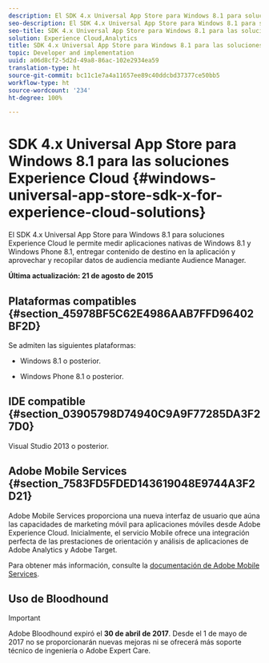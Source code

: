```yaml
---
description: El SDK 4.x Universal App Store para Windows 8.1 para soluciones Experience Cloud le permite medir aplicaciones nativas de Windows 8.1 y Windows Phone 8.1, entregar contenido de destino en la aplicación y aprovechar y recopilar datos de audiencia mediante Audience Manager.
seo-description: El SDK 4.x Universal App Store para Windows 8.1 para soluciones Experience Cloud le permite medir aplicaciones nativas de Windows 8.1 y Windows Phone 8.1, entregar contenido de destino en la aplicación y aprovechar y recopilar datos de audiencia mediante Audience Manager.
seo-title: SDK 4.x Universal App Store para Windows 8.1 para las soluciones Experience Cloud
solution: Experience Cloud,Analytics
title: SDK 4.x Universal App Store para Windows 8.1 para las soluciones Experience Cloud
topic: Developer and implementation
uuid: a06d8cf2-5d2d-49a8-86ac-102e2934ea59
translation-type: ht
source-git-commit: bc11c1e7a4a11657ee89c40ddcbd37377ce50bb5
workflow-type: ht
source-wordcount: '234'
ht-degree: 100%

---
```



# SDK 4.x Universal App Store para Windows 8.1 para las soluciones Experience Cloud {#windows-universal-app-store-sdk-x-for-experience-cloud-solutions}

El SDK 4.x Universal App Store para Windows 8.1 para soluciones Experience Cloud le permite medir aplicaciones nativas de Windows 8.1 y Windows Phone 8.1, entregar contenido de destino en la aplicación y aprovechar y recopilar datos de audiencia mediante Audience Manager.

**Última actualización: 21 de agosto de 2015**

## Plataformas compatibles {#section_45978BF5C62E4986AAB7FFD96402BF2D}

Se admiten las siguientes plataformas:

* Windows 8.1 o posterior.

* Windows Phone 8.1 o posterior.

## IDE compatible {#section_03905798D74940C9A9F77285DA3F27D0}

Visual Studio 2013 o posterior.

## Adobe Mobile Services {#section_7583FD5FDED143619048E9744A3F2D21}

Adobe Mobile Services proporciona una nueva interfaz de usuario que aúna las capacidades de marketing móvil para aplicaciones móviles desde Adobe Experience Cloud. Inicialmente, el servicio Mobile ofrece una integración perfecta de las prestaciones de orientación y análisis de aplicaciones de Adobe Analytics y Adobe Target.

Para obtener más información, consulte la [documentación de Adobe Mobile Services](/help/using/home.md).

## Uso de Bloodhound

>[!IMPORTANT]
>
>Adobe Bloodhound expiró el **30 de abril de 2017**. Desde el 1 de mayo de 2017 no se proporcionarán nuevas mejoras ni se ofrecerá más soporte técnico de ingeniería o Adobe Expert Care.

